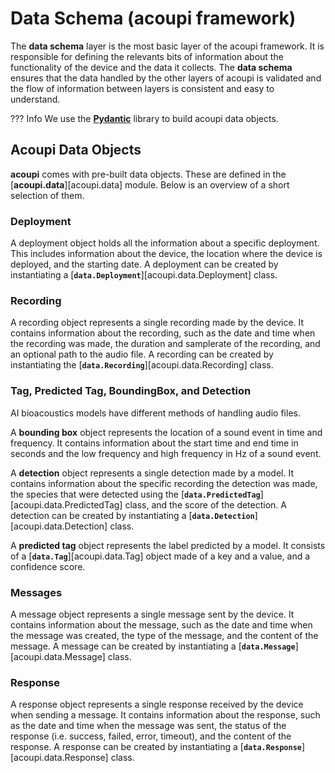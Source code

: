 # Data Schema (acoupi framework)

The **data schema** layer is the most basic layer of the acoupi framework. It is responsible for defining the relevants bits of information about the functionality of the device and the data it collects. The **data schema** ensures that the data handled by the other layers of acoupi is validated and the flow of information between layers is consistent and easy to understand. 

??? Info
    We use the [**Pydantic**](https://docs.pydantic.dev/dev/) library to build acoupi data objects.

## Acoupi Data Objects

**acoupi** comes with pre-built data objects. These are defined in the
[**acoupi.data**][acoupi.data] module. Below is an overview of a short
selection of them.

### Deployment

A deployment object holds all the information about a specific deployment. This includes information about the device, the location where the device is deployed, and the starting date. A deployment can be created by instantiating a [**`data.Deployment`**][acoupi.data.Deployment] class.

### Recording

A recording object represents a single recording made by the device. It contains information about the recording, such as the date and time when the recording was made, the duration and samplerate of the recording, and an optional path to the audio file. A recording can be created by instantiating the [**`data.Recording`**][acoupi.data.Recording] class.

### Tag, Predicted Tag, BoundingBox, and Detection

AI bioacoustics models have different methods of handling audio files.

A **bounding box** object represents the location of a sound event in time and frequency. It contains information about the start time and end time in seconds and the low frequency and high frequency in Hz of a sound event.

A **detection** object represents a single detection made by a model. It contains information about the specific recording the detection was made, the species that were detected using the [**`data.PredictedTag`**][acoupi.data.PredictedTag] class, and the score of the detection. A detection can be created by instantiating a [**`data.Detection`**][acoupi.data.Detection] class.

A **predicted tag** object represents the label predicted by a model. It consists of a [**`data.Tag`**][acoupi.data.Tag] object made of a key and a value, and a confidence score. 


### Messages

A message object represents a single message sent by the device. It contains
information about the message, such as the date and time when the message was
created, the type of the message, and the content of the message. A message can
be created by instantiating a [**`data.Message`**][acoupi.data.Message] class.

### Response

A response object represents a single response received by the device when
sending a message. It contains information about the response, such as the date
and time when the message was sent, the status of the response (i.e. success,
failed, error, timeout), and the content of the response. A response can be
created by instantiating a [**`data.Response`**][acoupi.data.Response] class.
